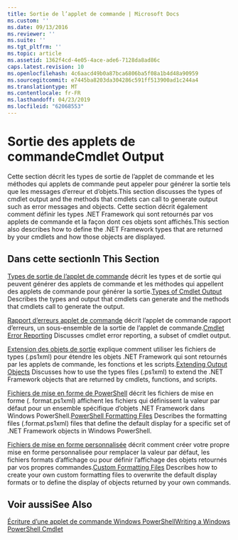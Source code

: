 ```yaml
---
title: Sortie de l’applet de commande | Microsoft Docs
ms.custom: ''
ms.date: 09/13/2016
ms.reviewer: ''
ms.suite: ''
ms.tgt_pltfrm: ''
ms.topic: article
ms.assetid: 1362f4cd-4e05-4ace-ade6-7128da8ad86c
caps.latest.revision: 10
ms.openlocfilehash: 4c6aacd49b0a87bca6806ba5f08a1b4d48a90959
ms.sourcegitcommit: e7445ba8203da304286c591ff513900ad1c244a4
ms.translationtype: MT
ms.contentlocale: fr-FR
ms.lasthandoff: 04/23/2019
ms.locfileid: "62068553"
---
```

# <a name="cmdlet-output"></a><span data-ttu-id="f1bfd-102">Sortie des applets de commande</span><span class="sxs-lookup"><span data-stu-id="f1bfd-102">Cmdlet Output</span></span>

<span data-ttu-id="f1bfd-103">Cette section décrit les types de sortie de l’applet de commande et les méthodes qui applets de commande peut appeler pour générer la sortie tels que les messages d’erreur et d’objets.</span><span class="sxs-lookup"><span data-stu-id="f1bfd-103">This section discusses the types of cmdlet output and the methods that cmdlets can call to generate output such as error messages and objects.</span></span> <span data-ttu-id="f1bfd-104">Cette section décrit également comment définir les types .NET Framework qui sont retournés par vos applets de commande et la façon dont ces objets sont affichés.</span><span class="sxs-lookup"><span data-stu-id="f1bfd-104">This section also describes how to define the .NET Framework types that are returned by your cmdlets and how those objects are displayed.</span></span>

## <a name="in-this-section"></a><span data-ttu-id="f1bfd-105">Dans cette section</span><span class="sxs-lookup"><span data-stu-id="f1bfd-105">In This Section</span></span>

<span data-ttu-id="f1bfd-106">[Types de sortie de l’applet de commande](./types-of-cmdlet-output.md) décrit les types et de sortie qui peuvent générer des applets de commande et les méthodes qui appellent des applets de commande pour générer la sortie.</span><span class="sxs-lookup"><span data-stu-id="f1bfd-106">[Types of Cmdlet Output](./types-of-cmdlet-output.md) Describes the types and output that cmdlets can generate and the methods that cmdlets call to generate the output.</span></span>

<span data-ttu-id="f1bfd-107">[Rapport d’erreurs applet de commande](./cmdlet-error-reporting.md) décrit l’applet de commande rapport d’erreurs, un sous-ensemble de la sortie de l’applet de commande.</span><span class="sxs-lookup"><span data-stu-id="f1bfd-107">[Cmdlet Error Reporting](./cmdlet-error-reporting.md) Discusses cmdlet error reporting, a subset of cmdlet output.</span></span>

<span data-ttu-id="f1bfd-108">[Extension des objets de sortie](./extending-output-objects.md) explique comment utiliser les fichiers de types (.ps1xml) pour étendre les objets .NET Framework qui sont retournés par les applets de commande, les fonctions et les scripts.</span><span class="sxs-lookup"><span data-stu-id="f1bfd-108">[Extending Output Objects](./extending-output-objects.md) Discusses how to use the types files (.ps1xml) to extend the .NET Framework objects that are returned by cmdlets, functions, and scripts.</span></span>

<span data-ttu-id="f1bfd-109">[Fichiers de mise en forme de PowerShell](../format/powershell-formatting-files.md) décrit les fichiers de mise en forme (. format.ps1xml) affichent les fichiers qui définissent la valeur par défaut pour un ensemble spécifique d’objets .NET Framework dans Windows PowerShell.</span><span class="sxs-lookup"><span data-stu-id="f1bfd-109">[PowerShell Formatting Files](../format/powershell-formatting-files.md) Describes the formatting files (.format.ps1xml) files that define the default display for a specific set of .NET Framework objects in Windows PowerShell.</span></span>

<span data-ttu-id="f1bfd-110">[Fichiers de mise en forme personnalisée](./custom-formatting-files.md) décrit comment créer votre propre mise en forme personnalisée pour remplacer la valeur par défaut, les fichiers formats d’affichage ou pour définir l’affichage des objets retournés par vos propres commandes.</span><span class="sxs-lookup"><span data-stu-id="f1bfd-110">[Custom Formatting Files](./custom-formatting-files.md) Describes how to create your own custom formatting files to overwrite the default display formats or to define the display of objects returned by your own commands.</span></span>

## <a name="see-also"></a><span data-ttu-id="f1bfd-111">Voir aussi</span><span class="sxs-lookup"><span data-stu-id="f1bfd-111">See Also</span></span>

[<span data-ttu-id="f1bfd-112">Écriture d’une applet de commande Windows PowerShell</span><span class="sxs-lookup"><span data-stu-id="f1bfd-112">Writing a Windows PowerShell Cmdlet</span></span>](./writing-a-windows-powershell-cmdlet.md)
